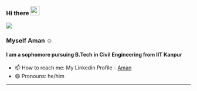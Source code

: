 ### Hi there <img src="https://media.giphy.com/media/hvRJCLFzcasrR4ia7z/giphy.gif" width="25px">
![](https://visitor-badge.glitch.me/badge?page_id=amanks-20)
<br />

### Myself Aman :relaxed:

#### I am a sophomore pursuing B.Tech in Civil Engineering from IIT Kanpur
<!-- ### AI/ML Enthusiast :v: -->


<!-- 🔭 I’m currently working as a volunteer data scientist at SDG AI Lab. <br>-->
<!-- - 🌱 I’m currently learning CV, HCI  - 👯 I’m looking to collaborate on ...  - 🤔 I’m looking for help with   - 💬 Ask me about ... <br> -->
- 📫 How to reach me: My Linkedin Profile - [Aman](https://www.linkedin.com/in/amanks20) <br>
- 😄 Pronouns: he/him <br>
<!--- ⚡ Fun fact: ...-->

<hr>
<!-- 
# My Contributions
![My Activity](https://activity-graph.herokuapp.com/graph?username=amanks-20&theme=xcode) -->
